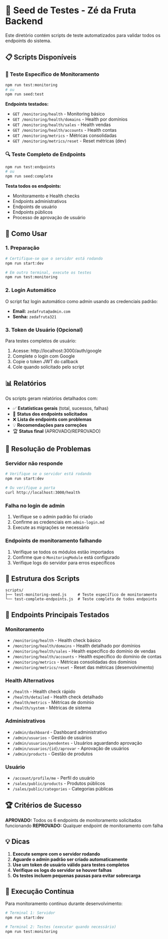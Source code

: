 # 🧪 Seed de Testes - Zé da Fruta Backend

Este diretório contém scripts de teste automatizados para validar todos os endpoints do sistema.

## 📋 Scripts Disponíveis

### 🎯 Teste Específico de Monitoramento
```bash
npm run test:monitoring
# ou
npm run seed:test
```

**Endpoints testados:**
- `GET /monitoring/health` - Monitoring básico
- `GET /monitoring/health/domains` - Health por domínios  
- `GET /monitoring/health/sales` - Health vendas
- `GET /monitoring/health/accounts` - Health contas
- `GET /monitoring/metrics` - Métricas consolidadas
- `GET /monitoring/metrics/reset` - Reset métricas (dev)

### 🔍 Teste Completo de Endpoints
```bash
npm run test:endpoints
# ou
npm run seed:complete
```

**Testa todos os endpoints:**
- Monitoramento e Health checks
- Endpoints administrativos  
- Endpoints de usuário
- Endpoints públicos
- Processo de aprovação de usuário

## 🚀 Como Usar

### 1. Preparação
```bash
# Certifique-se que o servidor está rodando
npm run start:dev

# Em outro terminal, execute os testes
npm run test:monitoring
```

### 2. Login Automático
O script faz login automático como admin usando as credenciais padrão:
- **Email:** `zedafruta@admin.com`
- **Senha:** `zedafruta321`

### 3. Token de Usuário (Opcional)
Para testes completos de usuário:

1. Acesse: http://localhost:3000/auth/google
2. Complete o login com Google
3. Copie o token JWT do callback
4. Cole quando solicitado pelo script

## 📊 Relatórios

Os scripts geram relatórios detalhados com:

- ✅ **Estatísticas gerais** (total, sucessos, falhas)
- 🎯 **Status dos endpoints solicitados**
- ❌ **Lista de endpoints com problemas**
- 💡 **Recomendações para correções**
- 🏆 **Status final** (APROVADO/REPROVADO)

## 🔧 Resolução de Problemas

### Servidor não responde
```bash
# Verifique se o servidor está rodando
npm run start:dev

# Ou verifique a porta
curl http://localhost:3000/health
```

### Falha no login de admin
1. Verifique se o admin padrão foi criado
2. Confirme as credenciais em `admin-login.md`
3. Execute as migrações se necessário

### Endpoints de monitoramento falhando
1. Verifique se todos os módulos estão importados
2. Confirme que o `MonitoringModule` está configurado
3. Verifique logs do servidor para erros específicos

## 📁 Estrutura dos Scripts

```
scripts/
├── test-monitoring-seed.js     # Teste específico de monitoramento
└── test-complete-endpoints.js  # Teste completo de todos endpoints
```

## 🎯 Endpoints Principais Testados

### Monitoramento
- `/monitoring/health` - Health check básico
- `/monitoring/health/domains` - Health detalhado por domínios
- `/monitoring/health/sales` - Health específico do domínio de vendas
- `/monitoring/health/accounts` - Health específico do domínio de contas
- `/monitoring/metrics` - Métricas consolidadas dos domínios
- `/monitoring/metrics/reset` - Reset das métricas (desenvolvimento)

### Health Alternativos
- `/health` - Health check rápido
- `/health/detailed` - Health check detalhado
- `/health/metrics` - Métricas de domínio
- `/health/system` - Métricas de sistema

### Administrativos
- `/admin/dashboard` - Dashboard administrativo
- `/admin/usuarios` - Gestão de usuários
- `/admin/usuarios/pendentes` - Usuários aguardando aprovação
- `/admin/usuarios/{id}/aprovar` - Aprovação de usuários
- `/admin/products` - Gestão de produtos

### Usuário
- `/account/profile/me` - Perfil do usuário
- `/sales/public/products` - Produtos públicos
- `/sales/public/categories` - Categorias públicas

## 🏆 Critérios de Sucesso

**APROVADO:** Todos os 6 endpoints de monitoramento solicitados funcionando
**REPROVADO:** Qualquer endpoint de monitoramento com falha

## 💡 Dicas

1. **Execute sempre com o servidor rodando**
2. **Aguarde o admin padrão ser criado automaticamente**
3. **Use um token de usuário válido para testes completos**
4. **Verifique os logs do servidor se houver falhas**
5. **Os testes incluem pequenas pausas para evitar sobrecarga**

## 🔄 Execução Contínua

Para monitoramento contínuo durante desenvolvimento:

```bash
# Terminal 1: Servidor
npm run start:dev

# Terminal 2: Testes (executar quando necessário)
npm run test:monitoring
```
